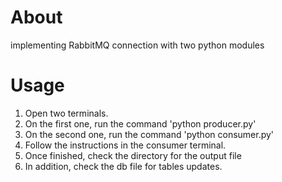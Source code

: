 # About

implementing RabbitMQ connection with two python modules


# Usage

1. Open two terminals.
2. On the first one, run the command 'python producer.py'
3. On the second one, run the command 'python consumer.py'
4. Follow the instructions in the consumer terminal.
5. Once finished, check the directory for the output file
6. In addition, check the db file for tables updates.
